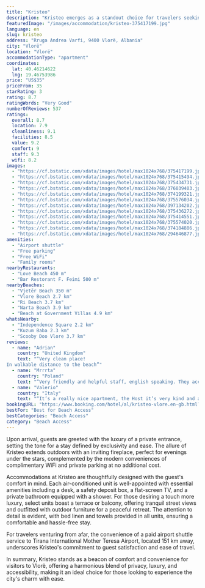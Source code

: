 ```yaml
---
title: "Kristeo"
description: "Kristeo emerges as a standout choice for travelers seeking comfort and convenience in the heart of Vlorë."
featuredImage: "/images/accommodation/kristeo-375417199.jpg"
language: en
slug: kristeo
address: "Rruga Andrea Varfi, 9400 Vlorë, Albania"
city: "Vlorë"
location: "Vlorë"
accommodationType: "apartment"
coordinates:
  lat: 40.46214622
  lng: 19.46753986
price: "US$35"
priceFrom: 35
starRating: 3
rating: 8.7
ratingWords: "Very Good"
numberOfReviews: 537
ratings:
  overall: 8.7
  location: 7.9
  cleanliness: 9.1
  facilities: 8.5
  value: 9.2
  comfort: 9
  staff: 9.3
  wifi: 8.2
images:
  - "https://cf.bstatic.com/xdata/images/hotel/max1024x768/375417199.jpg?k=f172e804c8a9c1fd17307b3e7e825a0422dcaab4f2fe8eadaced44a01d8a5b3d&o=&hp=1"
  - "https://cf.bstatic.com/xdata/images/hotel/max1024x768/375415494.jpg?k=5bd2fe44e479ea3d782f04ddefeede4f640a53dcf6d2e49e3fd374734978166e&o=&hp=1"
  - "https://cf.bstatic.com/xdata/images/hotel/max1024x768/375434731.jpg?k=5e78c97e1991247ed050d224d7645a783b59f4ed4d9896faefdddcc8dc0b4eb5&o=&hp=1"
  - "https://cf.bstatic.com/xdata/images/hotel/max1024x768/376039403.jpg?k=82bb5227ed8ba3db638f0c007006e9e5e673c32673924590e409f52ac53cd88b&o=&hp=1"
  - "https://cf.bstatic.com/xdata/images/hotel/max1024x768/374199321.jpg?k=27d1d794783beca8d0fe760929e70e4b13f5a1e8a06168cbd5df0de07a703093&o=&hp=1"
  - "https://cf.bstatic.com/xdata/images/hotel/max1024x768/375576034.jpg?k=a613b6aa9c7498bfb81243d3405c594815661ba14b3974c72a2d6194b6ab65af&o=&hp=1"
  - "https://cf.bstatic.com/xdata/images/hotel/max1024x768/397134202.jpg?k=eb150407628757d318f4a22f4adf1061a40205ace978f74bced80d51806758fd&o=&hp=1"
  - "https://cf.bstatic.com/xdata/images/hotel/max1024x768/375436272.jpg?k=4ae89155247c1cb77cbf9b0420d306280092bb2ac9efe13afe15add7d99c994c&o=&hp=1"
  - "https://cf.bstatic.com/xdata/images/hotel/max1024x768/375414551.jpg?k=9fb1c3100a0121fc437a0e3cca02c87069c6c2b88d4c5e88a22c6863b139432c&o=&hp=1"
  - "https://cf.bstatic.com/xdata/images/hotel/max1024x768/375574020.jpg?k=77685e3df108b6fe20daa2aaaa80599b8e86b589ca889612bc33c228e8644d67&o=&hp=1"
  - "https://cf.bstatic.com/xdata/images/hotel/max1024x768/374184886.jpg?k=eeb7579733d41ad788b6bcdab26492281a7166963dd36b19bb88d6c9cb5b5bd7&o=&hp=1"
  - "https://cf.bstatic.com/xdata/images/hotel/max1024x768/294646877.jpg?k=8023c27c42b09a8b148abe19e4a59e7271621916d3286ea92872dd1d73514ce2&o=&hp=1"
amenities:
  - "Airport shuttle"
  - "Free parking"
  - "Free WiFi"
  - "Family rooms"
nearbyRestaurants:
  - "Love Beach 450 m"
  - "Bar Restorant F. Feimi 500 m"
nearbyBeaches:
  - "Vjetër Beach 350 m"
  - "Vlore Beach 2.7 km"
  - "Ri Beach 3.7 km"
  - "Narta Beach 3.9 km"
  - "Beach at Government Villas 4.9 km"
whatsNearby:
  - "Independence Square 2.2 km"
  - "Kuzum Baba 2.3 km"
  - "Scooby Doo Vlore 3.7 km"
reviews:
  - name: "Adrian"
    country: "United Kingdom"
    text: "“Very clean place!
In walkable distance to the beach”"
  - name: "Mrrrta"
    country: "Poland"
    text: "“Very friendly and helpful staff, english speaking. They accommodated us late at night and saved us with a clean room.”"
  - name: "Valerio"
    country: "Italy"
    text: "“It’s a really nice apartment, the Host it’s very kind and available to share the tips! The position is good for the beach, few minutes by walk.”"
bookingURL: "https://www.booking.com/hotel/al/kristeo-vlore.en-gb.html?aid=8035640"
bestFor: "Best for Beach Access"
bestCategories: "Beach Access"
category: "Beach Access"
---
```


Upon arrival, guests are greeted with the luxury of a private entrance, setting the tone for a stay defined by exclusivity and ease. The allure of Kristeo extends outdoors with an inviting fireplace, perfect for evenings under the stars, complemented by the modern conveniences of complimentary WiFi and private parking at no additional cost.

Accommodations at Kristeo are thoughtfully designed with the guest's comfort in mind. Each air-conditioned unit is well-appointed with essential amenities including a desk, a safety deposit box, a flat-screen TV, and a private bathroom equipped with a shower. For those desiring a touch more luxury, select units boast a terrace or balcony, offering tranquil street views and outfitted with outdoor furniture for a peaceful retreat. The attention to detail is evident, with bed linen and towels provided in all units, ensuring a comfortable and hassle-free stay.

For travelers venturing from afar, the convenience of a paid airport shuttle service to Tirana International Mother Teresa Airport, located 151 km away, underscores Kristeo's commitment to guest satisfaction and ease of travel.

In summary, Kristeo stands as a beacon of comfort and convenience for visitors to Vlorë, offering a harmonious blend of privacy, luxury, and accessibility, making it an ideal choice for those looking to experience the city's charm with ease.